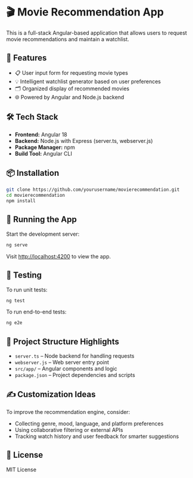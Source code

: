 # 🎬 Movie Recommendation App

This is a full-stack Angular-based application that allows users to request movie recommendations and maintain a watchlist.

## 🚀 Features

- 📋 User input form for requesting movie types
- 💡 Intelligent watchlist generator based on user preferences
- 🗂️ Organized display of recommended movies
- 🌐 Powered by Angular and Node.js backend

## 🛠 Tech Stack

- **Frontend:** Angular 18
- **Backend:** Node.js with Express (server.ts, webserver.js)
- **Package Manager:** npm
- **Build Tool:** Angular CLI

## 📦 Installation

```bash
git clone https://github.com/yourusername/movierecommendation.git
cd movierecommendation
npm install
```

## 🔧 Running the App

Start the development server:

```bash
ng serve
```

Visit [http://localhost:4200](http://localhost:4200) to view the app.

## 🧪 Testing

To run unit tests:

```bash
ng test
```

To run end-to-end tests:

```bash
ng e2e
```

## 📂 Project Structure Highlights

- `server.ts` – Node backend for handling requests
- `webserver.js` – Web server entry point
- `src/app/` – Angular components and logic
- `package.json` – Project dependencies and scripts

## ✍️ Customization Ideas

To improve the recommendation engine, consider:
- Collecting genre, mood, language, and platform preferences
- Using collaborative filtering or external APIs
- Tracking watch history and user feedback for smarter suggestions

## 📄 License

MIT License
